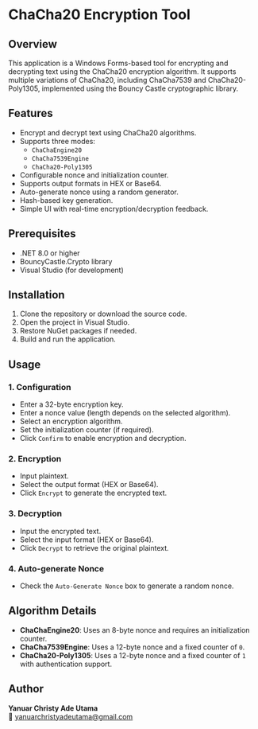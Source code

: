 # ChaCha20 Encryption Tool

## Overview
This application is a Windows Forms-based tool for encrypting and decrypting text using the ChaCha20 encryption algorithm. It supports multiple variations of ChaCha20, including ChaCha7539 and ChaCha20-Poly1305, implemented using the Bouncy Castle cryptographic library.

## Features
- Encrypt and decrypt text using ChaCha20 algorithms.
- Supports three modes: 
  - `ChaChaEngine20`
  - `ChaCha7539Engine`
  - `ChaCha20-Poly1305`
- Configurable nonce and initialization counter.
- Supports output formats in HEX or Base64.
- Auto-generate nonce using a random generator.
- Hash-based key generation.
- Simple UI with real-time encryption/decryption feedback.

## Prerequisites
- .NET 8.0 or higher
- BouncyCastle.Crypto library
- Visual Studio (for development)

## Installation
1. Clone the repository or download the source code.
2. Open the project in Visual Studio.
3. Restore NuGet packages if needed.
4. Build and run the application.

## Usage
### 1. Configuration
- Enter a 32-byte encryption key.
- Enter a nonce value (length depends on the selected algorithm).
- Select an encryption algorithm.
- Set the initialization counter (if required).
- Click `Confirm` to enable encryption and decryption.

### 2. Encryption
- Input plaintext.
- Select the output format (HEX or Base64).
- Click `Encrypt` to generate the encrypted text.

### 3. Decryption
- Input the encrypted text.
- Select the input format (HEX or Base64).
- Click `Decrypt` to retrieve the original plaintext.

### 4. Auto-generate Nonce
- Check the `Auto-Generate Nonce` box to generate a random nonce.

## Algorithm Details
- **ChaChaEngine20**: Uses an 8-byte nonce and requires an initialization counter.
- **ChaCha7539Engine**: Uses a 12-byte nonce and a fixed counter of `0`.
- **ChaCha20-Poly1305**: Uses a 12-byte nonce and a fixed counter of `1` with authentication support.

## Author
**Yanuar Christy Ade Utama**  
📧 yanuarchristyadeutama@gmail.com

